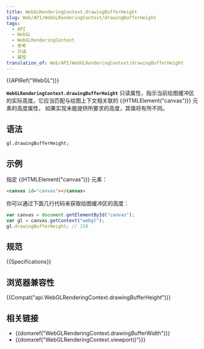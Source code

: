```yaml
---
title: WebGLRenderingContext.drawingBufferHeight
slug: Web/API/WebGLRenderingContext/drawingBufferHeight
tags:
  - API
  - WebGL
  - WebGLRenderingContext
  - 参考
  - 只读
  - 属性
translation_of: Web/API/WebGLRenderingContext/drawingBufferHeight
---
```

{{APIRef("WebGL")}}

**`WebGLRenderingContext.drawingBufferHeight`** 只读属性，指示当前绘图缓冲区的实际高度。它应当匹配与绘图上下文相关联的 {{HTMLElement("canvas")}} 元素的高度属性， 如果实现未能提供所要求的高度，其值将有所不同。

## 语法

```plain
gl.drawingBufferHeight;
```

## 示例

指定 {{HTMLElement("canvas")}} 元素：

```html
<canvas id="canvas"></canvas>
```

你可以通过下面几行代码来获取绘图缓冲区的高度：

```js
var canvas = document.getElementById("canvas");
var gl = canvas.getContext("webgl");
gl.drawingBufferHeight; // 150
```

## 规范

{{Specifications}}

## 浏览器兼容性

{{Compat("api.WebGLRenderingContext.drawingBufferHeight")}}

## 相关链接

- {{domxref("WebGLRenderingContext.drawingBufferWidth")}}
- {{domxref("WebGLRenderingContext.viewport()")}}

